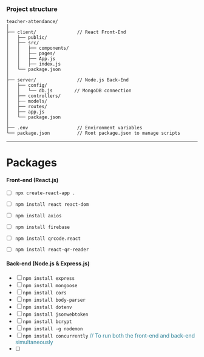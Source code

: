 ### Project structure
```plaintext
teacher-attendance/
│
├── client/               // React Front-End
│   ├── public/
│   ├── src/
│   │   ├── components/
│   │   ├── pages/
│   │   ├── App.js
│   │   ├── index.js
│   └── package.json
│
├── server/               // Node.js Back-End
│   ├── config/
│   │   └── db.js        // MongoDB connection
│   ├── controllers/
│   ├── models/
│   ├── routes/
│   ├── app.js
│   └── package.json
│
├── .env                  // Environment variables
└── package.json          // Root package.json to manage scripts

```

---
# Packages
#### Front-end (React.js)
- [ ] `npx create-react-app .`
- [ ] `npm install react react-dom`
- [ ] `npm install axios`
- [ ] `npm install firebase`
- [ ] `npm install qrcode.react`
- [ ] `npm install react-qr-reader`


#### Back-end (Node.js & Express.js)
- [ ] `npm install express`
- [ ] `npm install mongoose`
- [ ] `npm install cors`
- [ ] `npm install body-parser`
- [ ] `npm install dotenv`
- [ ] `npm install jsonwebtoken`
- [ ] `npm install bcrypt`
- [ ] `npm install -g nodemon`
- [ ] `npm install concurrently` <font color="#31859b">// To run both the front-end and back-end simultaneously</font>
- [ ] 